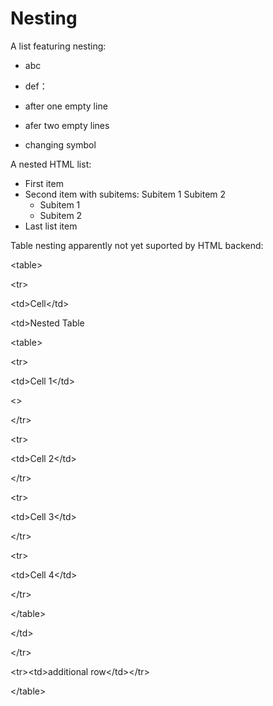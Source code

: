 # Nesting

A list featuring nesting:

- abc
- def：
- after one empty line
- afer two empty lines

- changing symbol

A nested HTML list:

- First item
- Second item with subitems: Subitem 1 Subitem 2
    - Subitem 1
    - Subitem 2
- Last list item

Table nesting apparently not yet suported by HTML backend:

&lt;table&gt;

&lt;tr&gt;

&lt;td&gt;Cell&lt;/td&gt;

&lt;td&gt;Nested Table

&lt;table&gt;

&lt;tr&gt;

&lt;td&gt;Cell 1&lt;/td&gt;

&lt;&gt;

&lt;/tr&gt;

&lt;tr&gt;

&lt;td&gt;Cell 2&lt;/td&gt;

&lt;/tr&gt;

&lt;tr&gt;

&lt;td&gt;Cell 3&lt;/td&gt;

&lt;/tr&gt;

&lt;tr&gt;

&lt;td&gt;Cell 4&lt;/td&gt;

&lt;/tr&gt;

&lt;/table&gt;

&lt;/td&gt;

&lt;/tr&gt;

&lt;tr&gt;&lt;td&gt;additional row&lt;/td&gt;&lt;/tr&gt;

&lt;/table&gt;
